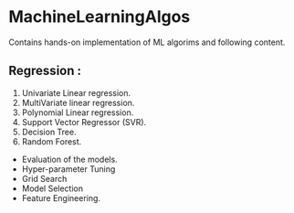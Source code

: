 # MachineLearningAlgos
Contains hands-on implementation of ML algorims and following content.

## Regression : 
1. Univariate Linear regression.
2. MultiVariate linear regression.
3. Polynomial Linear regression.
4. Support Vector Regressor (SVR).
5. Decision Tree.
6. Random Forest.

* Evaluation of the models.
* Hyper-parameter Tuning
* Grid Search 
* Model Selection
* Feature Engineering.



